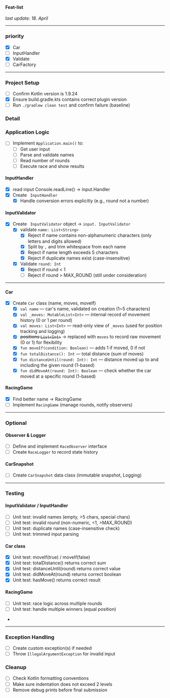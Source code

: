 #### Feat-list
_last update: 18. April_

---

### priority 
- [x] Car
- [ ] InputHandler
- [x] Validate
- [ ] CarFactory

---

### Project Setup
- [ ] Confirm Kotlin version is 1.9.24
- [x] Ensure build.gradle.kts contains correct plugin version
- [ ] Run `./gradlew clean test` and confirm failure (baseline)

### Detail

### Application Logic
- [ ] Implement `Application.main()` to:
  - [ ] Get user input
  - [ ] Parse and validate names
  - [ ] Read number of rounds
  - [ ] Execute race and show results

#### InputHandler
- [x] read input Console.readLine() -> input.Handler
- [x] Create ` InputHandler`
  - [x] Handle conversion errors explicitly (e.g., round not a number)

#### InputValidator
- [x] Create ` InputValidator` object → `input. InputValidator`
  - [x] validate `name: List<String>`
    - [x] Reject if name contains non-alphanumeric characters (only letters and digits allowed)
    - [x] Split by `,` and trim whitespace from each name
    - [x] Reject if name length exceeds 5 characters
    - [x] Reject if duplicate names exist (case-insensitive)
  - [x] Validate `round: Int`
    - [x] Reject if round < 1
    - [ ] Reject if round > MAX_ROUND (still under consideration)

---

#### Car
- [x] Create `Car` class (name, moves, moveIf)
  - [x] `val name` — car's name, validated on creation (1~5 characters)
  - [x] `val _moves: MutableList<Int>` — internal record of movement history (0 or 1 per round)
  - [x] `val moves: List<Int>` — read-only view of `_moves` (used for position tracking and logging)
  - [x] ~~positions `List<Int>`~~ → replaced with `moves` to record raw movement (0 or 1) for flexibility
  - [x] `fun moveIf(condition: Boolean)` — adds 1 if moved, 0 if not
  - [x] `fun totalDistance(): Int` — total distance (sum of moves)
  - [x] `fun distanceUntil(round: Int): Int` — distance moved up to and including the given round (1-based)
  - [x] `fun didMoveAt(round: Int): Boolean` — check whether the car moved at a specific round (1-based)

#### RacingGame
- [x] Find better name -> RacingGame  
- [ ] Implement `RacingGame` (manage rounds, notify observers)

---

### Optional
#### Observer & Logger
- [ ] Define and implement `RaceObserver` interface
- [ ] Create `RaceLogger` to record state history

#### CarSnapshot
- [ ] Create `CarSnapshot` data class (immutable snapshot, Logging)

---

### Testing


#### InputValidator / InputHandler
- [ ] Unit test: invalid names (empty, >5 chars, special chars)
- [ ] Unit test: invalid round (non-numeric, <1, >MAX_ROUND)
- [ ] Unit test: duplicate names (case-insensitive check)
- [ ] Unit test: trimmed input parsing

#### Car class
- [x] Unit test: moveIf(true) / moveIf(false)
- [x] Unit test: totalDistance() returns correct sum
- [x] Unit test: distanceUntil(round) returns correct value
- [x] Unit test: didMoveAt(round) returns correct boolean
- [x] Unit test: hasMove() returns correct result

#### RacingGame
- [ ] Unit test: race logic across multiple rounds
- [ ] Unit test: handle multiple winners (equal position)
- 

---

### Exception Handling
- [ ] Create custom exception(s) if needed
- [ ] Throw `IllegalArgumentException` for invalid input

### Cleanup
- [ ] Check Kotlin formatting conventions
- [ ] Make sure indentation does not exceed 2 levels
- [ ] Remove debug prints before final submission